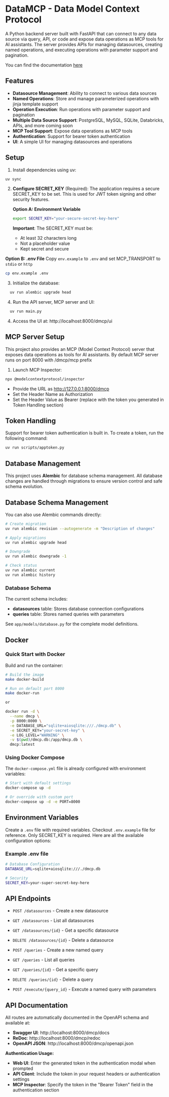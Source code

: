 # DataMCP - Data Model Context Protocol

A Python backend server built with FastAPI that can connect to any data source via query, API, or code and expose data operations as MCP tools for AI assistants. The server provides APIs for managing datasources, creating named operations, and executing operations with parameter support and pagination.

You can find the documentation [here](https://dmcp.opsloom.io/)

## Features
- **Datasource Management**: Ability to connect to various data sources
- **Named Operations**: Store and manage parameterized operations with jinja template support
- **Operation Execution**: Run operations with parameter support and pagination
- **Multiple Data Source Support**: PostgreSQL, MySQL, SQLite, Databricks, APIs, and more coming soon
- **MCP Tool Support**: Expose data operations as MCP tools
- **Authentication**: Support for bearer token authentication
- **UI**: A simple UI for managing datasources and operations

## Setup

1. Install dependencies using uv:
```bash
uv sync
```

2. **Configure SECRET_KEY** (Required):
   The application requires a secure SECRET_KEY to be set. This is used for JWT token signing and other security features.
   
   **Option A: Environment Variable**
   ```bash
   export SECRET_KEY="your-secure-secret-key-here"
   ```
   
   **Important**: The SECRET_KEY must be:
   - At least 32 characters long
   - Not a placeholder value
   - Kept secret and secure
 
  **Option B: .env File**
  Copy `env.example` to `.env` and set MCP_TRANSPORT to `stdio` or `http`
  ```bash
  cp env.example .env
  ```


3. Initialize the database:
```bash
  uv run alembic upgrade head
```

4. Run the API server, MCP server and UI:
```bash
  uv run main.py
```

4. Access the UI at: http://localhost:8000/dmcp/ui


## MCP Server Setup
This project also provides an MCP (Model Context Protocol) server that exposes data operations as tools for AI assistants. By default MCP server runs on port 8000 with /dmcp/mcp prefix

1. Launch MCP Inspector:

```bash
npx @modelcontextprotocol/inspector
```

- Provide the URL as http://127.0.0.1:8000/dmcp
- Set the Header Name as Authorization
- Set the Header Value as Bearer <token> (replace <token> with the token you generated in Token Handling section)


## Token Handling

Support for bearer token authentication is built in. To create a token, run the following command:

```bash
uv run scripts/apptoken.py
```

## Database Management

This project uses **Alembic** for database schema management. All database changes are handled through migrations to ensure version control and safe schema evolution.

## Database Schema Management

You can also use Alembic commands directly:

```bash
# Create migration
uv run alembic revision --autogenerate -m "Description of changes"

# Apply migrations
uv run alembic upgrade head

# Downgrade
uv run alembic downgrade -1

# Check status
uv run alembic current
uv run alembic history
```

### Database Schema

The current schema includes:

- **datasources** table: Stores database connection configurations
- **queries** table: Stores named queries with parameters

See `app/models/database.py` for the complete model definitions.

## Docker

### Quick Start with Docker

Build and run the container:

```bash
# Build the image
make docker-build

# Run on default port 8000
make docker-run

or 

docker run -d \
  --name dmcp \
  -p 8000:8000 \
  -e DATABASE_URL="sqlite+aiosqlite:///./dmcp.db" \
  -e SECRET_KEY="your-secret-key" \
  -e LOG_LEVEL="WARNING" \
  -v $(pwd)/dmcp.db:/app/dmcp.db \
  dmcp:latest

```


### Using Docker Compose

The `docker-compose.yml` file is already configured with environment variables:

```bash
# Start with default settings
docker-compose up -d

# Or override with custom port
docker-compose up -d -e PORT=8000
```

## Environment Variables

Create a `.env` file with required variables. Checkout `.env.example` file for reference. Only SECRET_KEY is required. Here are all the available configuration options:

### Example .env file
```bash
# Database Configuration
DATABASE_URL=sqlite+aiosqlite:///./dmcp.db

# Security
SECRET_KEY=your-super-secret-key-here
```

## API Endpoints

- `POST /datasources` - Create a new datasource
- `GET /datasources` - List all datasources
- `GET /datasources/{id}` - Get a specific datasource
- `DELETE /datasources/{id}` - Delete a datasource

- `POST /queries` - Create a new named query
- `GET /queries` - List all queries
- `GET /queries/{id}` - Get a specific query
- `DELETE /queries/{id}` - Delete a query

- `POST /execute/{query_id}` - Execute a named query with parameters

## API Documentation

All routes are automatically documented in the OpenAPI schema and available at:
- **Swagger UI**: http://localhost:8000/dmcp/docs
- **ReDoc**: http://localhost:8000/dmcp/redoc
- **OpenAPI JSON**: http://localhost:8000/dmcp/openapi.json 

**Authentication Usage:**
- **Web UI**: Enter the generated token in the authentication modal when prompted
- **API Client**: Include the token in your request headers or authentication settings
- **MCP Inspector**: Specify the token in the "Bearer Token" field in the authentication section
